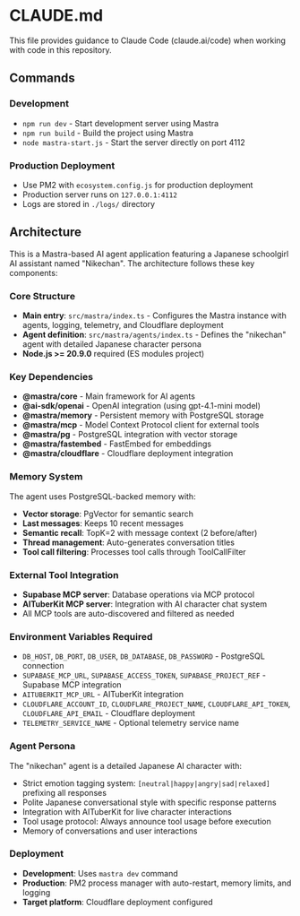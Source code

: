 # CLAUDE.md

This file provides guidance to Claude Code (claude.ai/code) when working with code in this repository.

## Commands

### Development
- `npm run dev` - Start development server using Mastra
- `npm run build` - Build the project using Mastra
- `node mastra-start.js` - Start the server directly on port 4112

### Production Deployment
- Use PM2 with `ecosystem.config.js` for production deployment
- Production server runs on `127.0.0.1:4112`
- Logs are stored in `./logs/` directory

## Architecture

This is a Mastra-based AI agent application featuring a Japanese schoolgirl AI assistant named "Nikechan". The architecture follows these key components:

### Core Structure
- **Main entry**: `src/mastra/index.ts` - Configures the Mastra instance with agents, logging, telemetry, and Cloudflare deployment
- **Agent definition**: `src/mastra/agents/index.ts` - Defines the "nikechan" agent with detailed Japanese character persona
- **Node.js >= 20.9.0** required (ES modules project)

### Key Dependencies
- **@mastra/core** - Main framework for AI agents
- **@ai-sdk/openai** - OpenAI integration (using gpt-4.1-mini model)
- **@mastra/memory** - Persistent memory with PostgreSQL storage
- **@mastra/mcp** - Model Context Protocol client for external tools
- **@mastra/pg** - PostgreSQL integration with vector storage
- **@mastra/fastembed** - FastEmbed for embeddings
- **@mastra/cloudflare** - Cloudflare deployment integration

### Memory System
The agent uses PostgreSQL-backed memory with:
- **Vector storage**: PgVector for semantic search
- **Last messages**: Keeps 10 recent messages
- **Semantic recall**: TopK=2 with message context (2 before/after)
- **Thread management**: Auto-generates conversation titles
- **Tool call filtering**: Processes tool calls through ToolCallFilter

### External Tool Integration
- **Supabase MCP server**: Database operations via MCP protocol
- **AITuberKit MCP server**: Integration with AI character chat system
- All MCP tools are auto-discovered and filtered as needed

### Environment Variables Required
- `DB_HOST`, `DB_PORT`, `DB_USER`, `DB_DATABASE`, `DB_PASSWORD` - PostgreSQL connection
- `SUPABASE_MCP_URL`, `SUPABASE_ACCESS_TOKEN`, `SUPABASE_PROJECT_REF` - Supabase MCP integration
- `AITUBERKIT_MCP_URL` - AITuberKit integration
- `CLOUDFLARE_ACCOUNT_ID`, `CLOUDFLARE_PROJECT_NAME`, `CLOUDFLARE_API_TOKEN`, `CLOUDFLARE_API_EMAIL` - Cloudflare deployment
- `TELEMETRY_SERVICE_NAME` - Optional telemetry service name

### Agent Persona
The "nikechan" agent is a detailed Japanese AI character with:
- Strict emotion tagging system: `[neutral|happy|angry|sad|relaxed]` prefixing all responses
- Polite Japanese conversational style with specific response patterns
- Integration with AITuberKit for live character interactions
- Tool usage protocol: Always announce tool usage before execution
- Memory of conversations and user interactions

### Deployment
- **Development**: Uses `mastra dev` command
- **Production**: PM2 process manager with auto-restart, memory limits, and logging
- **Target platform**: Cloudflare deployment configured